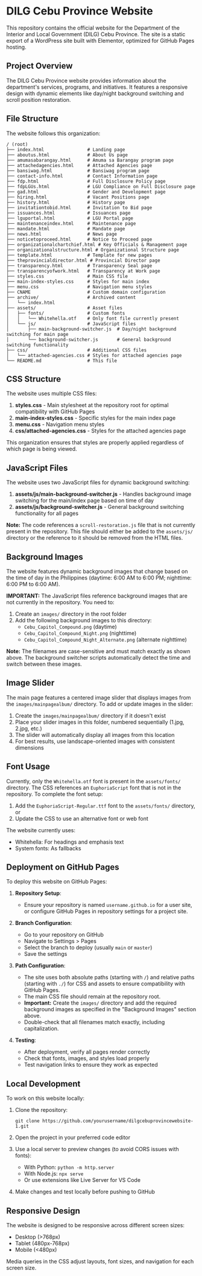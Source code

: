 # DILG Cebu Province Website

This repository contains the official website for the Department of the Interior and Local Government (DILG) Cebu Province. The site is a static export of a WordPress site built with Elementor, optimized for GitHub Pages hosting.

## Project Overview

The DILG Cebu Province website provides information about the department's services, programs, and initiatives. It features a responsive design with dynamic elements like day/night background switching and scroll position restoration.

## File Structure

The website follows this organization:

```
/ (root)
├── index.html                # Landing page
├── aboutus.html              # About Us page
├── amumasabarangay.html      # Amuma sa Barangay program page
├── attachedagencies.html     # Attached Agencies page
├── bansiwag.html             # Bansiwag program page
├── contact-info.html         # Contact Information page
├── fdp.html                  # Full Disclosure Policy page
├── fdpLGUs.html              # LGU Compliance on Full Disclosure page
├── gad.html                  # Gender and Development page
├── hiring.html               # Vacant Positions page
├── history.html              # History page
├── invitationtobid.html      # Invitation to Bid page
├── issuances.html            # Issuances page
├── lguportal.html            # LGU Portal page
├── maintenanceindex.html     # Maintenance page
├── mandate.html              # Mandate page
├── news.html                 # News page
├── noticetoproceed.html      # Notice to Proceed page
├── organizationalchartchief.html # Key Officials & Management page
├── organizationalstructure.html # Organizational Structure page
├── template.html             # Template for new pages
├── theprovincialdirector.html # Provincial Director page
├── transparency.html         # Transparency Seal page
├── transparencyofwork.html   # Transparency at Work page
├── styles.css                # Main CSS file
├── main-index-styles.css     # Styles for main index
├── menu.css                  # Navigation menu styles
├── CNAME                     # Custom domain configuration
├── archive/                  # Archived content
│   └── index.html
├── assets/                   # Asset files
│   ├── fonts/                # Custom fonts
│   │   └── Whitehella.otf    # Only font file currently present
│   └── js/                   # JavaScript files
│       ├── main-background-switcher.js  # Day/night background switching for main page
│       └── background-switcher.js       # General background switching functionality
├── css/                      # Additional CSS files
│   └── attached-agencies.css # Styles for attached agencies page
└── README.md                 # This file
```

## CSS Structure

The website uses multiple CSS files:

1. **styles.css** - Main stylesheet at the repository root for optimal compatibility with GitHub Pages
2. **main-index-styles.css** - Specific styles for the main index page
3. **menu.css** - Navigation menu styles
4. **css/attached-agencies.css** - Styles for the attached agencies page

This organization ensures that styles are properly applied regardless of which page is being viewed.

## JavaScript Files

The website uses two JavaScript files for dynamic background switching:

1. **assets/js/main-background-switcher.js** - Handles background image switching for the main/index page based on time of day
2. **assets/js/background-switcher.js** - General background switching functionality for all pages

**Note:** The code references a `scroll-restoration.js` file that is not currently present in the repository. This file should either be added to the `assets/js/` directory or the reference to it should be removed from the HTML files.

## Background Images

The website features dynamic background images that change based on the time of day in the Philippines (daytime: 6:00 AM to 6:00 PM; nighttime: 6:00 PM to 6:00 AM).

**IMPORTANT:** The JavaScript files reference background images that are not currently in the repository. You need to:

1. Create an `images/` directory in the root folder
2. Add the following background images to this directory:
   - `Cebu_Capitol_Compound.png` (daytime)
   - `Cebu_Capitol_Compound_Night.png` (nighttime)
   - `Cebu_Capitol_Compound_Night_Alternate.png` (alternate nighttime)

**Note:** The filenames are case-sensitive and must match exactly as shown above. The background switcher scripts automatically detect the time and switch between these images.

## Image Slider

The main page features a centered image slider that displays images from the `images/mainpagealbum/` directory. To add or update images in the slider:

1. Create the `images/mainpagealbum/` directory if it doesn't exist
2. Place your slider images in this folder, numbered sequentially (1.jpg, 2.jpg, etc.)
3. The slider will automatically display all images from this location
4. For best results, use landscape-oriented images with consistent dimensions

## Font Usage

Currently, only the `Whitehella.otf` font is present in the `assets/fonts/` directory. The CSS references an `EuphoriaScript` font that is not in the repository. To complete the font setup:

1. Add the `EuphoriaScript-Regular.ttf` font to the `assets/fonts/` directory, or
2. Update the CSS to use an alternative font or web font

The website currently uses:
- Whitehella: For headings and emphasis text
- System fonts: As fallbacks

## Deployment on GitHub Pages

To deploy this website on GitHub Pages:

1. **Repository Setup**:
   - Ensure your repository is named `username.github.io` for a user site, or configure GitHub Pages in repository settings for a project site.

2. **Branch Configuration**:
   - Go to your repository on GitHub
   - Navigate to Settings > Pages
   - Select the branch to deploy (usually `main` or `master`)
   - Save the settings

3. **Path Configuration**:
   - The site uses both absolute paths (starting with `/`) and relative paths (starting with `./`) for CSS and assets to ensure compatibility with GitHub Pages.
   - The main CSS file should remain at the repository root.
   - **Important:** Create the `images/` directory and add the required background images as specified in the "Background Images" section above.
   - Double-check that all filenames match exactly, including capitalization.

4. **Testing**:
   - After deployment, verify all pages render correctly
   - Check that fonts, images, and styles load properly
   - Test navigation links to ensure they work as expected

## Local Development

To work on this website locally:

1. Clone the repository:
   ```
   git clone https://github.com/yourusername/dilgcebuprovincewebsite-1.git
   ```

2. Open the project in your preferred code editor

3. Use a local server to preview changes (to avoid CORS issues with fonts):
   - With Python: `python -m http.server`
   - With Node.js: `npx serve`
   - Or use extensions like Live Server for VS Code

4. Make changes and test locally before pushing to GitHub

## Responsive Design

The website is designed to be responsive across different screen sizes:
- Desktop (>768px)
- Tablet (480px-768px)
- Mobile (<480px)

Media queries in the CSS adjust layouts, font sizes, and navigation for each screen size.
